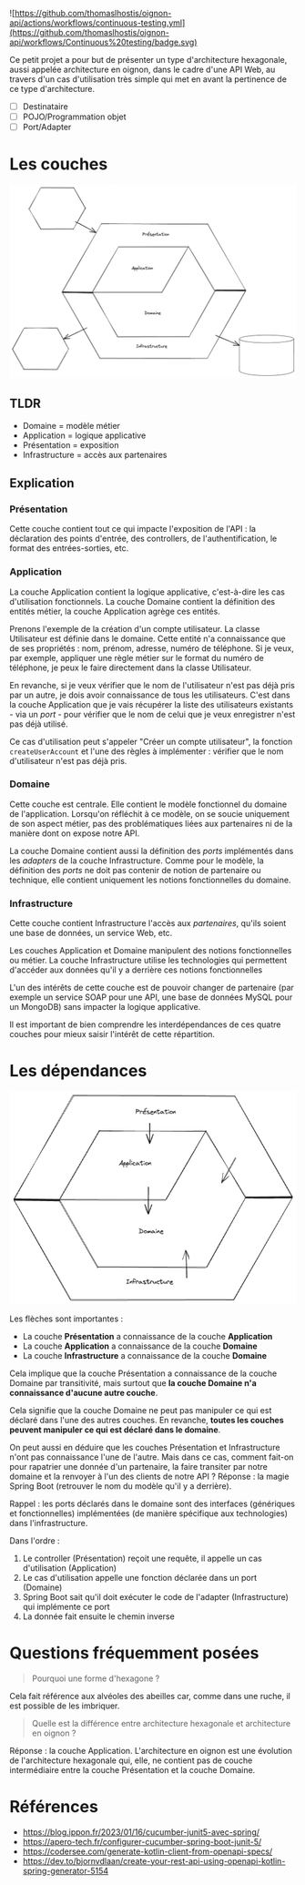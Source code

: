 ![https://github.com/thomaslhostis/oignon-api/actions/workflows/continuous-testing.yml](https://github.com/thomaslhostis/oignon-api/workflows/Continuous%20testing/badge.svg)

Ce petit projet a pour but de présenter un type d'architecture hexagonale, aussi appelée architecture en oignon, dans le cadre d'une API Web, au travers d'un cas d'utilisation très simple qui met en avant la pertinence de ce type d'architecture.

* [ ] Destinataire
* [ ] POJO/Programmation objet
* [ ] Port/Adapter

# Les couches

![](documentation/images/architecture-en-oignon.png)

## TLDR

* Domaine = modèle métier
* Application = logique applicative
* Présentation = exposition
* Infrastructure = accès aux partenaires

## Explication

### Présentation

Cette couche contient tout ce qui impacte l'exposition de l'API : la déclaration des points d'entrée, des controllers, de l'authentification, le format des entrées-sorties, etc.

### Application

La couche Application contient la logique applicative, c'est-à-dire les cas d'utilisation fonctionnels. La couche Domaine contient la définition des entités métier, la couche Application agrège ces entités.

Prenons l'exemple de la création d'un compte utilisateur. La classe Utilisateur est définie dans le domaine. Cette entité n'a connaissance que de ses propriétés : nom, prénom, adresse, numéro de téléphone. Si je veux, par exemple, appliquer une règle métier sur le format du numéro de téléphone, je peux le faire directement dans la classe Utilisateur.

En revanche, si je veux vérifier que le nom de l'utilisateur n'est pas déjà pris par un autre, je dois avoir connaissance de tous les utilisateurs. C'est dans la couche Application que je vais récupérer la liste des utilisateurs existants - via un *port* - pour vérifier que le nom de celui que je veux enregistrer n'est pas déjà utilisé.

Ce cas d'utilisation peut s'appeler "Créer un compte utilisateur", la fonction `createUserAccount` et l'une des règles à implémenter : vérifier que le nom d'utilisateur n'est pas déjà pris.

### Domaine

Cette couche est centrale. Elle contient le modèle fonctionnel du domaine de l'application. Lorsqu'on réfléchit à ce modèle, on se soucie uniquement de son aspect métier, pas des problématiques liées aux partenaires ni de la manière dont on expose notre API.

La couche Domaine contient aussi la définition des *ports* implémentés dans les *adapters* de la couche Infrastructure. Comme pour le modèle, la définition des *ports* ne doit pas contenir de notion de partenaire ou technique, elle contient uniquement les notions fonctionnelles du domaine.

### Infrastructure

Cette couche contient Infrastructure l'accès aux *partenaires*, qu'ils soient une base de données, un service Web, etc.

Les couches Application et Domaine manipulent des notions fonctionnelles ou métier. La couche Infrastructure utilise les technologies qui permettent d'accéder aux données qu'il y a derrière ces notions fonctionnelles

L'un des intérêts de cette couche est de pouvoir changer de partenaire (par exemple un service SOAP pour une API, une base de données MySQL pour un MongoDB) sans impacter la logique applicative.

Il est important de bien comprendre les interdépendances de ces quatre couches pour mieux saisir l'intérêt de cette répartition.

# Les dépendances

![](documentation/images/interdependances-des-couches.png)

Les flèches sont importantes :

* La couche **Présentation** a connaissance de la couche **Application**
* La couche **Application** a connaissance de la couche **Domaine**
* La couche **Infrastructure** a connaissance de la couche **Domaine**

Cela implique que la couche Présentation a connaissance de la couche Domaine par transitivité, mais surtout que **la couche Domaine n'a connaissance d'aucune autre couche**.

Cela signifie que la couche Domaine ne peut pas manipuler ce qui est déclaré dans l'une des autres couches. En revanche, **toutes les couches peuvent manipuler ce qui est déclaré dans le domaine**.

On peut aussi en déduire que les couches Présentation et Infrastructure n'ont pas connaissance l'une de l'autre. Mais dans ce cas, comment fait-on pour rapatrier une donnée d'un partenaire, la faire transiter par notre domaine et la renvoyer à l'un des clients de notre API ? Réponse : la magie Spring Boot (retrouver le nom du modèle qu'il y a derrière).

Rappel : les ports déclarés dans le domaine sont des interfaces (génériques et fonctionnelles) implémentées (de manière spécifique aux technologies) dans l'infrastructure.

Dans l'ordre :

1. Le controller (Présentation) reçoit une requête, il appelle un cas d'utilisation (Application)
2. Le cas d'utilisation appelle une fonction déclarée dans un port (Domaine)
3. Spring Boot sait qu'il doit exécuter le code de l'adapter (Infrastructure) qui implémente ce port
4. La donnée fait ensuite le chemin inverse

# Questions fréquemment posées

> Pourquoi une forme d'hexagone ?

Cela fait référence aux alvéoles des abeilles car, comme dans une ruche, il est possible de les imbriquer.

> Quelle est la différence entre architecture hexagonale et architecture en oignon ?

Réponse : la couche Application. L'architecture en oignon est une évolution de l'architecture hexagonale qui, elle, ne contient pas de couche intermédiaire entre la couche Présentation et la couche Domaine.

# Références

* https://blog.ippon.fr/2023/01/16/cucumber-junit5-avec-spring/
* https://apero-tech.fr/configurer-cucumber-spring-boot-junit-5/
* https://codersee.com/generate-kotlin-client-from-openapi-specs/
* https://dev.to/bjornvdlaan/create-your-rest-api-using-openapi-kotlin-spring-generator-5154
